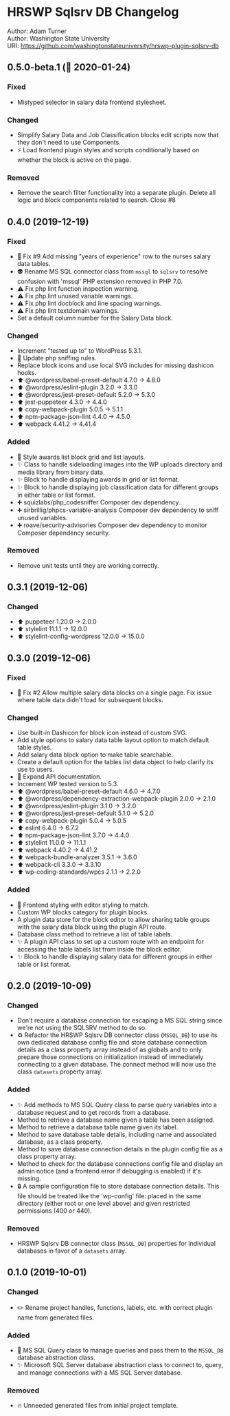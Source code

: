 # HRSWP Sqlsrv DB Changelog

Author: Adam Turner  
Author: Washington State University  
URI: https://github.com/washingtonstateuniversity/hrswp-plugin-sqlsrv-db

<!--
Changelog formatting (http://semver.org/):

## Major.MinorAddorDeprec.Bugfix YYYY-MM-DD

### To Do (for upcoming changes)
### Security (in case of fixed vulnerabilities)
### Fixed (for any bug fixes)
### Changed (for changes in existing functionality)
### Added (for new features)
### Deprecated (for once-stable features removed in upcoming releases)
### Removed (for deprecated features removed in this release)
-->

## 0.5.0-beta.1 (:construction: 2020-01-24)

### Fixed

- Mistyped selector in salary data frontend stylesheet.

### Changed

- Simplify Salary Data and Job Classification blocks edit scripts now that they don't need to use Components.
- :zap: Load frontend plugin styles and scripts conditionally based on whether the block is active on the page.

### Removed

- Remove the search filter functionality into a separate plugin. Delete all logic and block components related to search. Close #8

## 0.4.0 (2019-12-19)

### Fixed

- :bug: Fix #9 Add missing "years of experience" row to the nurses salary data tables.
- :alien: Rename MS SQL connector class from `mssql` to `sqlsrv` to resolve confusion with 'mssql' PHP extension removed in PHP 7.0.
- :warning: Fix php lint function inspection warning.
- :warning: Fix php lint unused variable warnings.
- :warning: Fix php lint docblock and line spacing warnings.
- :warning: Fix php lint textdomain warnings.
- Set a default column number for the Salary Data block.

### Changed

- Increment "tested up to" to WordPress 5.3.1.
- :wrench: Update php sniffing rules.
- Replace block icons and use local SVG includes for missing dashicon hooks.
- :arrow_up: @wordpress/babel-preset-default 4.7.0 -> 4.8.0
- :arrow_up: @wordpress/eslint-plugin 3.2.0 -> 3.3.0
- :arrow_up: @wordpress/jest-preset-default 5.2.0 -> 5.3.0
- :arrow_up: jest-puppeteer 4.3.0 -> 4.4.0
- :arrow_up: copy-webpack-plugin 5.0.5 -> 5.1.1
- :arrow_up: npm-package-json-lint 4.4.0 -> 4.5.0
- :arrow_up: webpack 4.41.2 -> 4.41.4

### Added

- :art: Style awards list block grid and list layouts.
- :sparkles: Class to handle sideloading images into the WP uploads directory and media library from binary data.
- :sparkles: Block to handle displaying awards in grid or list format.
- :sparkles: Block to handle displaying job classification data for different groups in either table or list format.
- :heavy_plus_sign: squizlabs/php_codesniffer Composer dev dependency.
- :heavy_plus_sign: sirbrillig/phpcs-variable-analysis Composer dev dependency to sniff unused variables.
- :heavy_plus_sign: roave/security-advisories Composer dev dependency to monitor Composer dependency security.

### Removed

- Remove unit tests until they are working correctly.

## 0.3.1 (2019-12-06)

### Changed

- :arrow_up: puppeteer 1.20.0 -> 2.0.0
- :arrow_up: stylelint 11.1.1 -> 12.0.0
- :arrow_up: stylelint-config-wordpress 12.0.0 -> 15.0.0

## 0.3.0 (2019-12-06)

### Fixed

- :bug: Fix #2 Allow multiple salary data blocks on a single page. Fix issue where table data didn't load for subsequent blocks.

### Changed

- Use built-in Dashicon for block icon instead of custom SVG.
- Add style options to salary data table layout option to match default table styles.
- Add salary data block option to make table searchable.
- Create a default option for the tables list data object to help clarify its use to users.
- :memo: Expand API documentation.
- Increment WP tested version to 5.3.
- :arrow_up: @wordpress/babel-preset-default 4.6.0 -> 4.7.0
- :arrow_up: @wordpress/dependency-extraction-webpack-plugin 2.0.0 -> 2.1.0
- :arrow_up: @wordpress/eslint-plugin 3.1.0 -> 3.2.0
- :arrow_up: @wordpress/jest-preset-default 5.1.0 -> 5.2.0
- :arrow_up: copy-webpack-plugin 5.0.4 -> 5.0.5
- :arrow_up: eslint 6.4.0 -> 6.7.2
- :arrow_up: npm-package-json-lint 3.7.0 -> 4.4.0
- :arrow_up: stylelint 11.0.0 -> 11.1.1
- :arrow_up: webpack 4.40.2 -> 4.41.2
- :arrow_up: webpack-bundle-analyzer 3.5.1 -> 3.6.0
- :arrow_up: webpack-cli 3.3.0 -> 3.3.10
- :arrow_up: wp-coding-standards/wpcs 2.1.1 -> 2.2.0

### Added

- :art: Frontend styling with editor styling to match.
- Custom WP blocks category for plugin blocks.
- A plugin data store for the block editor to allow sharing table groups with the salary data block using the plugin API route.
- Database class method to retrieve a list of table labels.
- :sparkles: A plugin API class to set up a custom route with an endpoint for accessing the table labels list from inside the block editor.
- :sparkles: Block to handle displaying salary data for different groups in either table or list format.

## 0.2.0 (2019-10-09)

### Changed

- Don't require a database connection for escaping a MS SQL string since we're not using the SQLSRV method to do so.
- :recycle: Refactor the HRSWP Sqlsrv DB connector class (`MSSQL_DB`) to use its own dedicated database config file and store database connection details as a class property array instead of as globals and to only prepare those connections on initialization instead of immediately connecting to a given database. The connect method will now use the class `datasets` property array.

### Added

- :sparkles: Add methods to MS SQL Query class to parse query variables into a database request and to get records from a database.
- Method to retrieve a database name given a table has been assigned.
- Method to retrieve a database table name given its label.
- Method to save database table details, including name and associated database, as a class property.
- Method to save database connection details in the plugin config file as a class property array.
- Method to check for the database connections config file and display an admin notice (and a frontend error if debugging is enabled) if it's missing.
- :lock: A sample configuration file to store database connection details. This file should be treated like the 'wp-config' file: placed in the same directory (either root or one level above) and given restricted permissions (400 or 440).

### Removed

- HRSWP Sqlsrv DB connector class (`MSSQL_DB`) properties for individual databases in favor of a `datasets` array.

## 0.1.0 (2019-10-01)

### Changed

- :pencil2: Rename project handles, functions, labels, etc. with correct plugin name from generated files.

### Added

- :construction: MS SQL Query class to manage queries and pass them to the `MSSQL_DB` database abstraction class.
- :sparkles: Microsoft SQL Server database abstraction class to connect to, query, and manage connections with a MS SQL Server database.

### Removed

- :fire: Unneeded generated files from initial project template.
